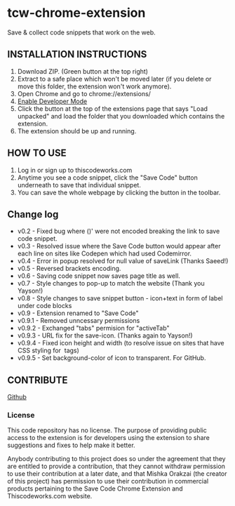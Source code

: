 # tcw-chrome-extension
Save &amp; collect code snippets that work on the web.

## INSTALLATION INSTRUCTIONS

1. Download ZIP. (Green button at the top right)
2. Extract to a safe place which won't be moved later (if you delete or move this folder, the extension won't work anymore).
3. Open Chrome and go to chrome://extensions/
4. [Enable Developer Mode](https://developer.chrome.com/extensions/faq#faq-dev-01)
5. Click the button at the top of the extensions page that says "Load unpacked" and load the folder that you downloaded which contains the extension.
6. The extension should be up and running. 


## HOW TO USE

1. Log in or sign up to thiscodeworks.com
2. Anytime you see a code snippet, click the "Save Code" button underneath to save that individual snippet. 
3. You can save the whole webpage by clicking the button in the toolbar.

## Change log

* v0.2 - Fixed bug where ()' were not encoded breaking the link to save code snippet.
* v0.3 - Resolved issue where the Save Code button would appear after each line on sites like Codepen which had used Codemirror. 
* v0.4 - Error in popup resolved for null value of saveLink (Thanks Saeed!) 
* v0.5 - Reversed brackets encoding.
* v0.6 - Saving code snippet now saves page title as well.
* v0.7 - Style changes to pop-up to match the website (Thank you Yayson!)
* v0.8 - Style changes to save snippet button - icon+text in form of label under code blocks
* v0.9 - Extension renamed to "Save Code"
* v0.9.1 - Removed unncessary permissions
* v0.9.2 - Exchanged "tabs" permision for "activeTab"
* v0.9.3 - URL fix for the save-icon. (Thanks again to Yayson!)
* v0.9.4 - Fixed icon height and width (to resolve issue on sites that have CSS styling for <img> tags)
* v0.9.5 - Set background-color of icon to transparent. For GitHub.

## CONTRIBUTE

[Github](https://github.com/magical-mishka/tcw-chrome-extension)

### License 

This code repository has no license. The purpose of providing public access to the extension is for developers using the extension to share suggestions and fixes to help make it better. 

Anybody contributing to this project does so under the agreement that they are entitled to provide a contribution, that they cannot withdraw permission to use their contribution at a later date, and that Mishka Orakzai (the creator of this project) has permission to use their contribution in commercial products pertaining to the Save Code Chrome Extension and Thiscodeworks.com website.
